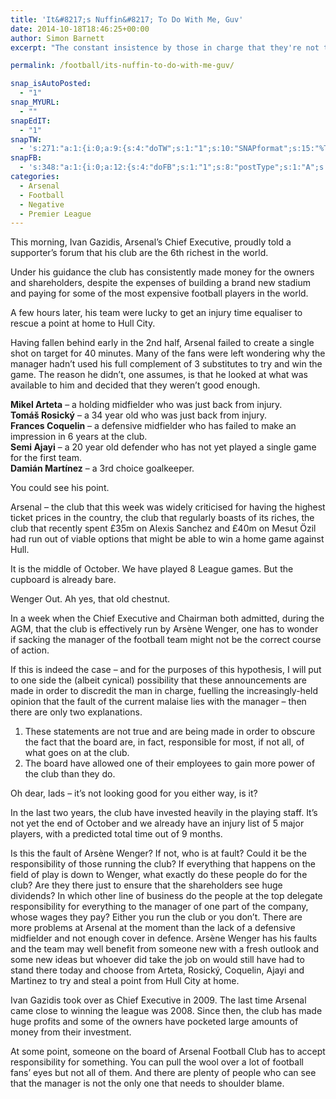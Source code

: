 ```yaml
---
title: 'It&#8217;s Nuffin&#8217; To Do With Me, Guv'
date: 2014-10-18T18:46:25+00:00
author: Simon Barnett
excerpt: "The constant insistence by those in charge that they're not to blame is - just slightly - getting to me."

permalink: /football/its-nuffin-to-do-with-me-guv/

snap_isAutoPosted:
  - "1"
snap_MYURL:
  - ""
snapEdIT:
  - "1"
snapTW:
  - 's:271:"a:1:{i:0;a:9:{s:4:"doTW";s:1:"1";s:10:"SNAPformat";s:15:"%TITLE% - %URL%";s:8:"attchImg";s:1:"0";s:9:"isAutoImg";s:1:"A";s:8:"imgToUse";s:0:"";s:11:"isPrePosted";s:1:"1";s:8:"isPosted";s:1:"1";s:4:"pgID";s:18:"523545682691784705";s:5:"pDate";s:19:"2014-10-18 18:46:30";}}";'
snapFB:
  - 's:348:"a:1:{i:0;a:12:{s:4:"doFB";s:1:"1";s:8:"postType";s:1:"A";s:10:"AttachPost";s:1:"2";s:10:"SNAPformat";s:7:"%TITLE%";s:9:"isAutoImg";s:1:"A";s:8:"imgToUse";s:0:"";s:9:"isAutoURL";s:1:"A";s:8:"urlToUse";s:0:"";s:11:"isPrePosted";s:1:"1";s:8:"isPosted";s:1:"1";s:4:"pgID";s:31:"152182394833573_809465349105271";s:5:"pDate";s:19:"2014-10-18 18:46:40";}}";'
categories:
  - Arsenal
  - Football
  - Negative
  - Premier League
---
```

This morning, Ivan Gazidis, Arsenal&#8217;s Chief Executive, proudly told a supporter&#8217;s forum that his club are the 6th richest in the world.

Under his guidance the club has consistently made money for the owners and shareholders, despite the expenses of building a brand new stadium and paying for some of the most expensive football players in the world.

A few hours later, his team were lucky to get an injury time equaliser to rescue a point at home to Hull City.

Having fallen behind early in the 2nd half, Arsenal failed to create a single shot on target for 40 minutes. Many of the fans were left wondering why the manager hadn&#8217;t used his full complement of 3 substitutes to try and win the game. The reason he didn&#8217;t, one assumes, is that he looked at what was available to him and decided that they weren&#8217;t good enough.

**Mikel Arteta** &#8211; a holding midfielder who was just back from injury.  
**Tomáš Rosický** &#8211; a 34 year old who was just back from injury.  
**Frances Coquelin** &#8211; a defensive midfielder who has failed to make an impression in 6 years at the club.  
**Semi Ajayi** &#8211; a 20 year old defender who has not yet played a single game for the first team.  
**Damián Martínez** &#8211; a 3rd choice goalkeeper.

You could see his point.

Arsenal &#8211; the club that this week was widely criticised for having the highest ticket prices in the country, the club that regularly boasts of its riches, the club that recently spent £35m on Alexis Sanchez and £40m on Mesut Özil had run out of viable options that might be able to win a home game against Hull.

It is the middle of October. We have played 8 League games. But the cupboard is already bare.

Wenger Out. Ah yes, that old chestnut.

In a week when the Chief Executive and Chairman both admitted, during the AGM, that the club is effectively run by Arsène Wenger, one has to wonder if sacking the manager of the football team might not be the correct course of action.

If this is indeed the case &#8211; and for the purposes of this hypothesis, I will put to one side the (albeit cynical) possibility that these announcements are made in order to discredit the man in charge, fuelling the increasingly-held opinion that the fault of the current malaise lies with the manager &#8211; then there are only two explanations.

  1. These statements are not true and are being made in order to obscure the fact that the board are, in fact, responsible for most, if not all, of what goes on at the club.
  2. The board have allowed one of their employees to gain more power of the club than they do.

Oh dear, lads &#8211; it&#8217;s not looking good for you either way, is it?

In the last two years, the club have invested heavily in the playing staff. It&#8217;s not yet the end of October and we already have an injury list of 5 major players, with a predicted total time out of 9 months.

Is this the fault of Arsène Wenger? If not, who is at fault? Could it be the responsibility of those running the club? If everything that happens on the field of play is down to Wenger, what exactly do these people do for the club? Are they there just to ensure that the shareholders see huge dividends? In which other line of business do the people at the top delegate responsibility for everything to the manager of one part of the company, whose wages they pay? Either you run the club or you don&#8217;t. There are more problems at Arsenal at the moment than the lack of a defensive midfielder and not enough cover in defence. Arsène Wenger has his faults and the team may well benefit from someone new with a fresh outlook and some new ideas but whoever did take the job on would still have had to stand there today and choose from Arteta, Rosický, Coquelin, Ajayi and Martinez to try and steal a point from Hull City at home.

Ivan Gazidis took over as Chief Executive in 2009. The last time Arsenal came close to winning the league was 2008. Since then, the club has made huge profits and some of the owners have pocketed large amounts of money from their investment.

At some point, someone on the board of Arsenal Football Club has to accept responsibility for something. You can pull the wool over a lot of football fans&#8217; eyes but not all of them. And there are plenty of people who can see that the manager is not the only one that needs to shoulder blame.
